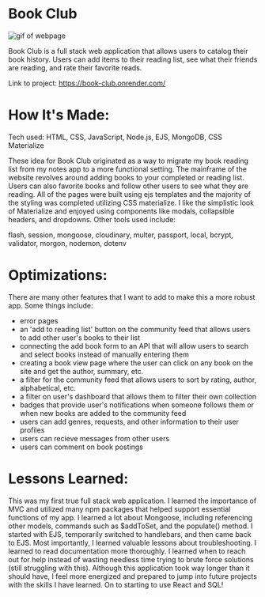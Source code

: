 <h1>Book Club</h1>

<img src="" alt="gif of webpage" href="https://book-club.onrender.com/">

Book Club is a full stack web application that allows users to catalog their book history. Users can add items to their reading list, see what their friends are reading, and rate their favorite reads. 

Link to project: https://book-club.onrender.com/

<h1>How It's Made:</h1>

Tech used: HTML, CSS, JavaScript, Node.js, EJS, MongoDB, CSS Materialize

These idea for Book Club originated as a way to migrate my book reading list from my notes app to a more functional setting. The mainframe of the website revolves around adding books to your completed or reading list. Users can also favorite books and follow other users to see what they are reading. All of the pages were built using ejs templates and the majority of the styling was completed utilizing CSS materialize. I like the simplistic look of Materialize and enjoyed using components like modals, collapsible headers, and dropdowns. Other tools used include:


flash, session, mongoose, cloudinary, multer, passport, local, bcrypt, validator, morgon, nodemon, dotenv

<h1>Optimizations:</h1>

There are many other features that I want to add to make this a more robust app. Some things include:
- error pages
- an 'add to reading list' button on the community feed that allows users to add other user's books to their list
- connecting the add book form to an API that will allow users to search and select books instead of manually entering them
- creating a book view page where the user can click on any book on the site and get the author, summary, etc.
- a filter for the community feed that allows users to sort by rating, author, alphabetical, etc.
- a filter on user's dashboard that allows them to filter their own collection
- badges that provide user's notifications when someone follows them or when new books are added to the community feed
- users can add genres, requests, and other information to their user profiles
- users can recieve messages from other users
- users can comment on book postings

<h1>Lessons Learned:</h1>

This was my first true full stack web application. I learned the importance of MVC and utilized many npm packages that helped support essential functions of my app. I learned a lot about Mongoose, including referencing other models, commands such as $addToSet, and the populate() method. I started with EJS, temporarily switched to handlebars, and then came back to EJS. Most importantly, I learned valuable lessons about troubleshooting. I learned to read documentation more thoroughly. I learned when to reach out for help instead of wasting needless time trying to brute force solutions (still struggling with this). Although this application took way longer than it should have, I feel more energized and prepared to jump into future projects with the skills I have learned. On to starting to use React and SQL! 




